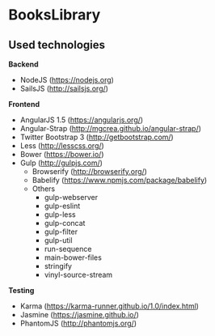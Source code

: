 # BooksLibrary

## Used technologies

**Backend**
- NodeJS (https://nodejs.org)
- SailsJS (http://sailsjs.org/)

**Frontend**
- AngularJS 1.5 (https://angularjs.org/)
- Angular-Strap (http://mgcrea.github.io/angular-strap/)
- Twitter Bootstrap 3 (http://getbootstrap.com/)
- Less (http://lesscss.org/)
- Bower (https://bower.io/)
- Gulp (http://gulpjs.com/)
  - Browserify (http://browserify.org/)
  - Babelify (https://www.npmjs.com/package/babelify)
  - Others
    - gulp-webserver
    - gulp-eslint
    - gulp-less
    - gulp-concat
    - gulp-filter
    - gulp-util
    - run-sequence
    - main-bower-files
    - stringify
    - vinyl-source-stream

**Testing**
- Karma (https://karma-runner.github.io/1.0/index.html)
- Jasmine (https://jasmine.github.io/)
- PhantomJS (http://phantomjs.org/)
